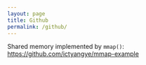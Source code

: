 ```yaml
---
layout: page
title: Github
permalink: /github/
---
```

Shared memory implemented by `mmap()`:  
<https://github.com/ictyangye/mmap-example>